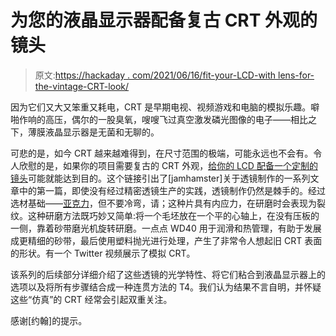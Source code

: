 # 为您的液晶显示器配备复古 CRT 外观的镜头

> 原文:[https://hackaday . com/2021/06/16/fit-your-LCD-with lens-for-the-vintage-CRT-look/](https://hackaday.com/2021/06/16/fit-your-lcds-with-lenses-for-that-vintage-crt-look/)

因为它们又大又笨重又耗电，CRT 是早期电视、视频游戏和电脑的模拟乐趣。噼啪作响的高压，偶尔的一股臭氧，嗖嗖飞过真空激发磷光图像的电子——相比之下，薄膜液晶显示器是无菌和无聊的。

可悲的是，如今 CRT 越来越难得到，在尺寸范围的极端，可能永远也不会有。令人欣慰的是，如果你的项目需要复古的 CRT 外观，[给你的 LCD 配备一个定制的镜头](https://jamhamster.wordpress.com/2020/11/30/making-a-crt-emulator-from-an-lcd/)可能就能达到目的。这个链接引出了[jamhamster]关于透镜制作的一系列文章中的第一篇，即使没有经过精密透镜生产的实践，透镜制作仍然是棘手的。经过选材基础——[亚克力](https://hackaday.com/2019/01/16/plastics-acrylic/)，但不要冷弯，请；这种片具有内应力，在研磨时会表现为裂纹。这种研磨方法既巧妙又简单:将一个毛坯放在一个平的心轴上，在没有压板的一侧，靠着砂带磨光机旋转研磨。一点点 WD40 用于润滑和热管理，有助于发展成更精细的砂带，最后使用塑料抛光进行处理，产生了非常令人想起旧 CRT 表面的形状。有一个 Twitter 视频展示了模拟 CRT。

该系列的后续部分详细介绍了这些透镜的光学特性、将它们粘合到液晶显示器上的选项以及将所有步骤结合成一种连贯方法的 T4。我们认为结果不言自明，并怀疑这些“仿真”的 CRT 经常会引起双重关注。

感谢[约翰]的提示。